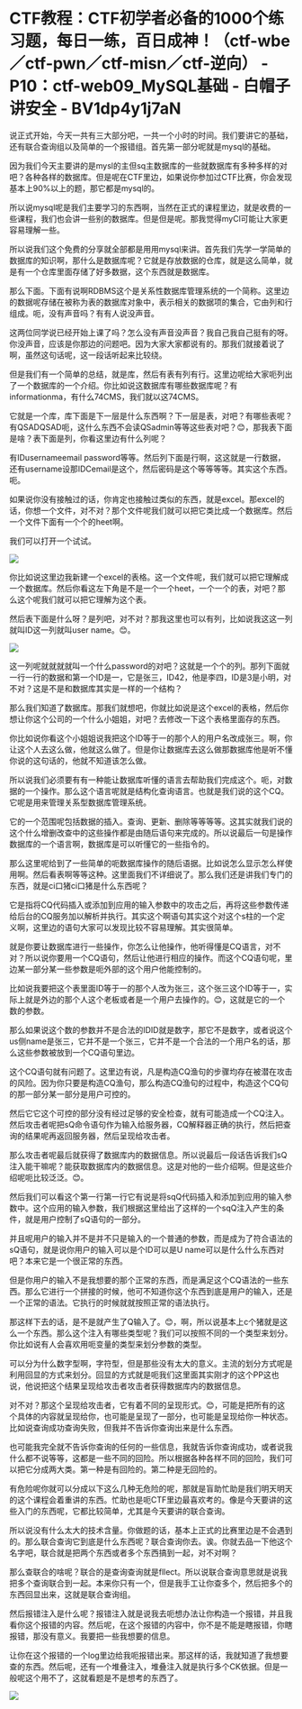 # CTF教程：CTF初学者必备的1000个练习题，每日一练，百日成神！（ctf-wbe／ctf-pwn／ctf-misn／ctf-逆向） - P10：ctf-web09_MySQL基础 - 白帽子讲安全 - BV1dp4y1j7aN

说正式开始，今天一共有三大部分吧，一共一个小时的时间。我们要讲它的基础，还有联合查询组以及简单的一个报错组。首先第一部分呢就是mysql的基础。

因为我们今天主要讲的是mysl的主但sq主数据库的一些就数据库有多种多样的对吧？各种各样的数据库。但是呢在CTF里边，如果说你参加过CTF比赛，你会发现基本上90%以上的题，那它都是mysql的。

所以说mysql呢是我们主要学习的东西啊，当然在正式的课程里边，就是收费的一些课程，我们也会讲一些别的数据库。但是但是呢。那我觉得myCl可能让大家更容易理解一些。

所以说我们这个免费的分享就全部都是用用mysql来讲。首先我们先学一学简单的数据库的知识啊，那什么是数据库呢？它就是存放数据的仓库，就是这么简单，就是有一个仓库里面存储了好多数据，这个东西就是数据库。

那么下面。下面有说啊RDBMS这个是关系性数据库管理系统的一个简称。这里边的数据呢存储在被称为表的数据库对象中，表示相关的数据项的集合，它由列和行组成。呃，没有声音吗？有有人说没声音。

这两位同学说已经开始上课了吗？怎么没有声音没声音？我自己我自己挺有的呀。你没声音，应该是你那边的问题吧。因为大家大家都说有的。那我们就接着说了啊，虽然这句话呢，这一段话听起来比较绕。

但是我们有一个简单的总结，就是库，然后有表有列有行。这里边呢给大家呃列出了一个数据库的一个介绍。你比如说这数据库有哪些数据库呢？有informationma，有什么74CMS，我们就以这74CMS。

它就是一个库，库下面是下一层是什么东西啊？下一层是表，对吧？有哪些表呢？有QSADQSAD呃，这什么东西不会读QSadmin等等这些表对吧？😊，那我表下面是啥？表下面是列，你看这里边有什么列呢？

有IDusernameemail password等等。然后列下面是行啊，这这就是一行数据，还有username设那IDCemail是这个，然后密码是这个等等等等。其实这个东西。呃。

如果说你没有接触过的话，你肯定也接触过类似的东西，就是excel。那excel的话，你想一个文件，对不对？那个文件呢我们就可以把它类比成一个数据库。然后一个文件下面有一个个的heet啊。

我们可以打开一个试试。

![](img/095059c2a0892df60f909cb2e459ddc9_1.png)

你比如说这里边我新建一个excel的表格。这一个文件呢，我们就可以把它理解成一个数据库。然后你看这左下角是不是一个一个heet，一个一个的表，对吧？那么这个呢我们就可以把它理解为这个表。

然后表下面是什么呀？是列吧，对不对？那我这里也可以有列，比如说我这这一列就叫ID这一列就叫user name。😊。



![](img/095059c2a0892df60f909cb2e459ddc9_3.png)

这一列呢就就就就叫一个什么password的对吧？这就是一个个的列。那列下面就一行一行的数据和第一个ID是一，它是张三，ID42，他是李四，ID是3是小明，对不对？这是不是和数据库其实是一样的一个结构？

那么我们知道了数据库。那我们就想吧，你就比如说是这个excel的表格，然后你想让你这个公司的一个什么小姐姐，对吧？去修改一下这个表格里面存的东西。

你比如说你看这个小姐姐说我把这个ID等于一的那个人的用户名改成张三。啊，你让这个人去这么做，他就这么做了。但是你让数据库去这么做那数据库他是听不懂你说的这句话的，他就不知道该怎么做。

所以说我们必须要有有一种能让数据库听懂的语言去帮助我们完成这个。呃，对数据的一个操作。那么这个语言呢就是结构化查询语言。也就是我们说的这个CQ。它呢是用来管理关系型数据库管理系统。

它的一个范围呢包括数据的插入。查询、更新、删除等等等等。这其实就我们说的这个什么增删改查中的这些操作都是由随后语句来完成的。所以说最后一句是操作数据库的一个语言啊，数据库是可以听懂它的一些指令的。

那么这里呢给到了一些简单的呃数据库操作的随后语据。比如说怎么显示怎么样使用啊。然后看表啊等等这种。这里面我们不详细说了。那么我们还是讲我们专门的东西，就是ci口猪ci口猪是什么东西呢？

它是指将CQ代码插入或添加到应用的输入参数中的攻击之后，再将这些参数传递给后台的CQ服务加以解析并执行。其实这个啊语句其实这个对这个s柱的一个定义啊，这里边的语句大家可以发现比较不容易理解。其实很简单。

就是你要让数据库进行一些操作，你怎么让他操作，他听得懂是CQ语言，对不对？所以说你要用一个CQ语句，然后让他进行相应的操作。而这个CQ语句呢，里边某一部分某一些参数是呃外部的这个用户他能控制的。

比如说我要把这个表里面ID等于一的那个人改为张三，这个张三这个ID等于一，实际上就是外边的那个人这个老板或者是一个用户去操作的。😊，这就是它的一个数的参数。

那么如果说这个数的参数并不是合法的IDID就是数字，那它不是数字，或者说这个us侧name是张三，它并不是一个张三，它并不是一个合法的一个用户名的话，那么这些参数被放到一个CQ语句里边。

这个CQ语句就有问题了。这里边有说，凡是构造CQ渔句的步骤均存在被潜在攻击的风险。因为你只要是构造CQ渔句，那么构造CQ渔句的过程中，构造这个CQ句的那一部分某一部分是用户可控的。

然后它它这个可控的部分没有经过足够的安全检查，就有可能造成一个CQ注入。然后攻击者呢把sQ命令语句作为输入给服务器，CQ解释器正确的执行，然后把查询的结果呢再返回服务器，然后呈现给攻击者。

那么攻击者呢最后就获得了数据库内的数据信息。所以说最后一段话告诉我们sQ注入能干嘛呢？能获取数据库内的数据信息。这是对他的一些介绍啊。但是这些介绍呢呃比较泛泛。😊。

然后我们可以看这个第一行第一行它有说是将sqQ代码插入和添加到应用的输入参数中。这个应用的输入参数，我们根据这里给出了这样的一个sqQ注入产生的条件，就是用户控制了sQ语句的一部分。

并且呢用户的输入并不是并不只是输入的一个普通的参数，而是成为了符合语法的sQ语句，就是说你用户的输入可以是个ID可以是U name可以是什么什么东西对吧？本来它是一个很正常的东西。

但是你用户的输入不是我想要的那个正常的东西，而是满足这个CQ语法的一些东西。那么它进行一个拼接的时候，他可不知道你这个东西到底是用户的输入，还是一个正常的语法。它执行的时候就就按照正常的语法执行。

那这样下去的话，是不是就产生了Q输入了。😊，啊，所以说基本上c个猪就是这么一个东西。那么这个注入有哪些类型呢？我们可以按照不同的一个类型来划分。你比如说有人会喜欢用呃变量的类型来划分参数的类型。

可以分为什么数字型啊，字符型，但是那些没有太大的意义。主流的划分方式呢是利用回显的方式来划分。回显的方式就是呃我们这里面其实刚才的这个PP这也说，他说把这个结果呈现给攻击者攻击者获得数据库内的数据信息。

对不对？那这个呈现给攻击者，它有着不同的呈现形式。😊，可能是把所有的这个具体的内容就呈现给你，也可能是呈现了一部分，也可能是呈现给你一种状态。比如说查询成功查询失败，但我并不告诉你查询出来是什么东西。

也可能我完全就不告诉你查询的任何的一些信息，我就告诉你查询成功，或者说我什么都不说等等，这都是一些不同的回险。所以根据各种各样不同的回险，我们可以把它分成两大类。第一种是有回险的。第二种是无回险的。

有危险呢你就可以分成以下这么几种无危险的呢，那就是盲助忙助是我们明天明天的这个课程会着重讲的东西。忙助也是呃CTF里边最喜欢考的。像是今天要讲的这些入门的东西呢，它都比较简单，尤其是今天要讲的联合查询。

所以说没有什么太大的技术含量。你做题的话，基本上正式的比赛里边是不会遇到的。那么联合查询它到底是什么东西呢？联合查询你去。诶。你就去品一下他这个名字吧，联合就是把两个东西或者多个东西搞到一起，对不对啊？

那么查联合的啥呢？联合的是查询查询就是fllect。所以说联合查询意思就是说我把多个查询联合到一起。本来你只有一个，但是我手工让你查多个，然后把多个的东西回显出来，这就是联合查询组。

然后报错注入是什么呢？报错注入就是说我去呃想办法让你构造一个报错，并且我看你这个报错的内容。然后呢，在这个报错的内容中，你不是不能是瞎报错，你瞎报错，那没有意义。我要把一些我想要的信息。

让你在这个报错的一个log里边给我呃报错出来。那这样的话，我就知道了我想要查的东西。然后呢，还有一个堆叠注入，堆叠注入就是执行多个CK依据。但是一般呢这个用不了，这就看题是不是想考的东西了。



![](img/095059c2a0892df60f909cb2e459ddc9_5.png)